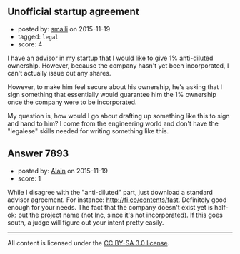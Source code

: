 ## Unofficial startup agreement

- posted by: [smaili](https://stackexchange.com/users/2798583/smaili) on 2015-11-19
- tagged: `legal`
- score: 4

<p>I have an advisor in my startup that I would like to give 1% anti-diluted ownership. However, because the company hasn't yet been incorporated, I can't actually issue out any shares.</p>

<p>However, to make him feel secure about his ownership, he's asking that I sign something that essentially would guarantee him the 1% ownership once the company were to be incorporated.</p>

<p>My question is, how would I go about drafting up something like this to sign and hand to him? I come from the engineering world and don't have the "legalese" skills needed for writing something like this.</p>



## Answer 7893

- posted by: [Alain](https://stackexchange.com/users/21866/alain) on 2015-11-19
- score: 1

<p>While I disagree with the "anti-diluted" part, just download a standard advisor agreement. For instance: <a href="http://fi.co/contents/fast" rel="nofollow">http://fi.co/contents/fast</a>. Definitely good enough for your needs. The fact that the company doesn't exist yet is half-ok: put the project name (not Inc, since it's not incorporated). If this goes south, a judge will figure out your intent pretty easily.</p>




---

All content is licensed under the [CC BY-SA 3.0 license](https://creativecommons.org/licenses/by-sa/3.0/).
